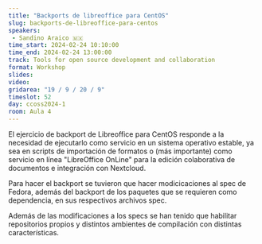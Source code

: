 ```yaml
---
title: "Backports de libreoffice para CentOS"
slug: backports-de-libreoffice-para-centos
speakers:
 - Sandino Araico 🇲🇽
time_start: 2024-02-24 10:10:00
time_end: 2024-02-24 13:00:00
track: Tools for open source development and collaboration
format: Workshop
slides: 
video: 
gridarea: "19 / 9 / 20 / 9"
timeslot: 52
day: ccoss2024-1
room: Aula 4
---
```


El ejercicio de backport de Libreoffice para CentOS responde a la necesidad de ejecutarlo como servicio en un sistema operativo estable, ya sea en scripts de importación de formatos o (más importante) como servicio en línea "LibreOffice OnLine" para la edición colaborativa de documentos e integración con Nextcloud.
 
 Para hacer el backport se tuvieron que hacer modicicaciones al spec de Fedora, además del backport de los paquetes que se requieren como dependencia, en sus respectivos archivos spec.
 
 Además de las modificaciones a los specs se han tenido que habilitar repositorios propios y distintos ambientes de compilación con distintas características.